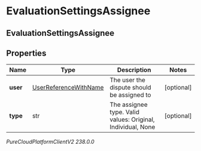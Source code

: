 # EvaluationSettingsAssignee

## EvaluationSettingsAssignee

## Properties

|Name | Type | Description | Notes|
|------------ | ------------- | ------------- | -------------|
| **user** | [UserReferenceWithName](UserReferenceWithName) | The user the dispute should be assigned to | [optional] |
| **type** | str | The assignee type. Valid values: Original, Individual, None | [optional] |



_PureCloudPlatformClientV2 238.0.0_
